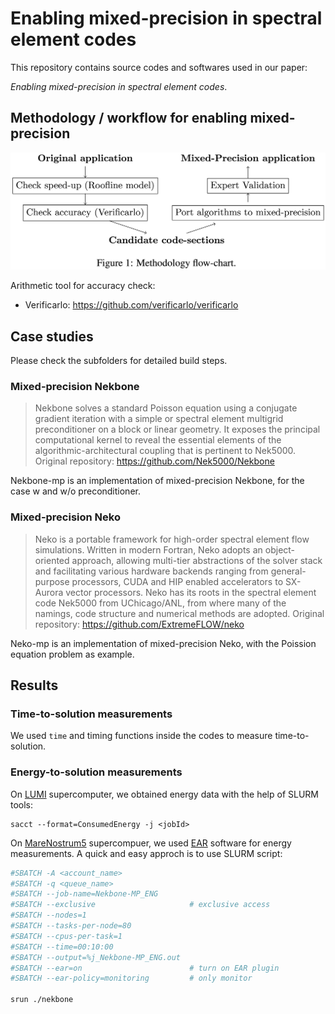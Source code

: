 # Enabling mixed-precision in spectral element codes

This repository contains source codes and softwares used in our paper: 

_Enabling mixed-precision in spectral element codes_.

## Methodology / workflow for enabling mixed-precision
<img src="https://github.com/yanxchen/enabling-mixed-precision/blob/main/methodology.png" width="550">

Arithmetic tool for accuracy check:
- Verificarlo: https://github.com/verificarlo/verificarlo

## Case studies
Please check the subfolders for detailed build steps.

### Mixed-precision Nekbone
> Nekbone solves a standard Poisson equation using a conjugate gradient iteration with a simple or spectral element multigrid preconditioner on a block or linear geometry. It exposes the principal computational kernel to reveal the essential elements of the algorithmic-architectural coupling that is pertinent to Nek5000.
> Original repository: https://github.com/Nek5000/Nekbone

Nekbone-mp is an implementation of mixed-precision Nekbone, for the case w and w/o preconditioner.

### Mixed-precision Neko
> Neko is a portable framework for high-order spectral element flow simulations. Written in modern Fortran, Neko adopts an object-oriented approach, allowing multi-tier abstractions of the solver stack and facilitating various hardware backends ranging from general-purpose processors, CUDA and HIP enabled accelerators to SX-Aurora vector processors. Neko has its roots in the spectral element code Nek5000 from UChicago/ANL, from where many of the namings, code structure and numerical methods are adopted.
> Original repository: https://github.com/ExtremeFLOW/neko

Neko-mp is an implementation of mixed-precision Neko, with the Poission equation problem as example.

## Results

### Time-to-solution measurements
We used ```time``` and timing functions inside the codes to measure time-to-solution.

### Energy-to-solution measurements
On [LUMI](https://www.lumi-supercomputer.eu/lumi_supercomputer/) supercomputer, we obtained energy data with the help of SLURM tools:
```shell
sacct --format=ConsumedEnergy -j <jobId>
```

On [MareNostrum5](https://www.bsc.es/supportkc/docs/MareNostrum5/intro/) supercompuer, we used [EAR](https://www.bsc.es/research-and-development/software-and-apps/software-list/ear-energy-management-framework-hpc) software for energy measurements.
A quick and easy approch is to use SLURM script:
```bash
#SBATCH -A <account_name>
#SBATCH -q <queue_name>
#SBATCH --job-name=Nekbone-MP_ENG
#SBATCH --exclusive                     # exclusive access
#SBATCH --nodes=1
#SBATCH --tasks-per-node=80
#SBATCH --cpus-per-task=1
#SBATCH --time=00:10:00
#SBATCH --output=%j_Nekbone-MP_ENG.out
#SBATCH --ear=on                        # turn on EAR plugin
#SBATCH --ear-policy=monitoring         # only monitor

srun ./nekbone
```
